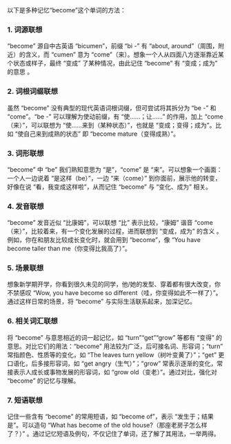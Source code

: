 以下是多种记忆“become”这个单词的方法：

### 1. 词源联想
“become” 源自中古英语 “bicumen”，前缀 “bi -” 有 “about, around”（周围，附近）的含义，而 “cumen” 意为 “come”（来）。想象一个人从四面八方逐渐靠近某个状态或样子，最终 “变成” 了某种情况，由此记住 “become” 有 “变成；成为” 的意思 。

### 2. 词根词缀联想
虽然 “become” 没有典型的现代英语词根词缀，但可尝试将其拆分为 “be -” 和 “come”。“be -” 可以理解为使动前缀，有 “使……；让……” 的作用，加上 “come（来）”，可以联想为 “使……来到（某种状态）”，也就是 “变成；变得；成为”。比如 “使自己来到成熟的状态” 即 “become mature（变得成熟）”。 

### 3. 词形联想
“become” 中 “be” 我们熟知意思为 “是”，“come” 是 “来”。可以想象一个画面：一个人一边说着 “是这样（be）”，一边 “来（come）” 到你面前，展示他的转变，好像在说 “看，我变成这样啦”，从而记住 “become” 与 “变化、成为” 相关。 

### 4. 发音联想
“become” 发音近似 “比康姆”，可以联想 “比” 表示比较，“康姆” 谐音 “come（来）”，比较着来，有一个变化发展的过程，进而联想到 “变成，成为” 的含义 。例如，你在和朋友比较成长变化时，就会用到 “become”，像 “You have become taller than me（你变得比我高了）”。

### 5. 场景联想
想象新学期开学，你看到很久未见的同学，他/她的发型、穿着都有很大改变，你不禁感叹 “Wow, you have become so different（哇，你变得如此不一样了）”。通过这样日常的场景，将 “become” 与实际生活联系起来，加深记忆。 

### 6. 相关词汇联想
将 “become” 与意思相近的词一起记忆，如 “turn”“get”“grow” 等都有 “变得” 的意思。对比它们的用法：“become” 用法较为广泛，后可接名词、形容词；“turn” 常指颜色、性质等的变化，如 “The leaves turn yellow（树叶变黄了）”；“get” 更口语化，后多接形容词，如 “get angry（生气）”；“grow” 常表示逐渐的变化，常接表示人成长或事物发展的形容词，如 “grow old（变老）”。通过对比，强化对 “become” 的记忆与理解。 

### 7. 短语联想
记住一些含有 “become” 的常用短语，如 “become of”，表示 “发生于；结果是”。可以造句 “What has become of the old house?（那座老房子怎么样了？）” 。通过记忆短语及例句，不仅记住了单词，还了解了其用法，一举两得。 